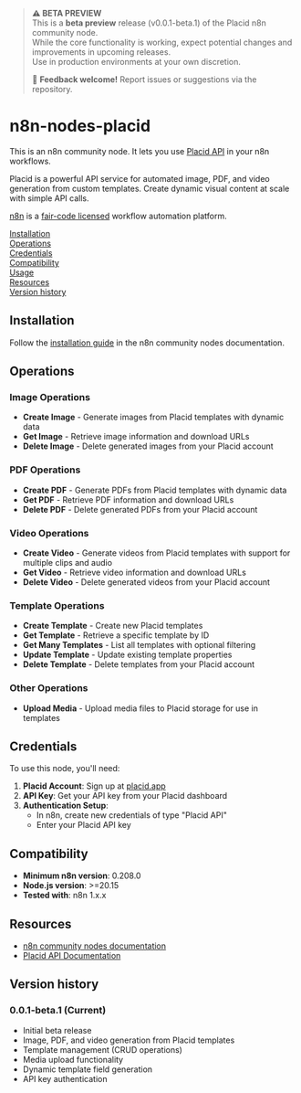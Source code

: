 > **⚠️ BETA PREVIEW**  
> This is a **beta preview** release (v0.0.1-beta.1) of the Placid n8n community node.  
> While the core functionality is working, expect potential changes and improvements in upcoming releases.  
> Use in production environments at your own discretion.  
> 
> 📝 **Feedback welcome!** Report issues or suggestions via the repository.

# n8n-nodes-placid

This is an n8n community node. It lets you use [Placid API](https://placid.app) in your n8n workflows.

Placid is a powerful API service for automated image, PDF, and video generation from custom templates. Create dynamic visual content at scale with simple API calls.

[n8n](https://n8n.io/) is a [fair-code licensed](https://docs.n8n.io/reference/license/) workflow automation platform.

[Installation](#installation)  
[Operations](#operations)  
[Credentials](#credentials)  
[Compatibility](#compatibility)  
[Usage](#usage)  
[Resources](#resources)  
[Version history](#version-history)

## Installation

Follow the [installation guide](https://docs.n8n.io/integrations/community-nodes/installation/) in the n8n community nodes documentation.

## Operations

### Image Operations
- **Create Image** - Generate images from Placid templates with dynamic data
- **Get Image** - Retrieve image information and download URLs
- **Delete Image** - Delete generated images from your Placid account

### PDF Operations  
- **Create PDF** - Generate PDFs from Placid templates with dynamic data
- **Get PDF** - Retrieve PDF information and download URLs
- **Delete PDF** - Delete generated PDFs from your Placid account

### Video Operations
- **Create Video** - Generate videos from Placid templates with support for multiple clips and audio
- **Get Video** - Retrieve video information and download URLs
- **Delete Video** - Delete generated videos from your Placid account

### Template Operations
- **Create Template** - Create new Placid templates
- **Get Template** - Retrieve a specific template by ID
- **Get Many Templates** - List all templates with optional filtering
- **Update Template** - Update existing template properties
- **Delete Template** - Delete templates from your Placid account

### Other Operations
- **Upload Media** - Upload media files to Placid storage for use in templates

## Credentials

To use this node, you'll need:

1. **Placid Account**: Sign up at [placid.app](https://placid.app)
2. **API Key**: Get your API key from your Placid dashboard
3. **Authentication Setup**: 
   - In n8n, create new credentials of type "Placid API"
   - Enter your Placid API key

## Compatibility

- **Minimum n8n version**: 0.208.0
- **Node.js version**: >=20.15
- **Tested with**: n8n 1.x.x
 

## Resources

* [n8n community nodes documentation](https://docs.n8n.io/integrations/#community-nodes)
* [Placid API Documentation](https://placid.app/docs/2.0/introduction)

## Version history

### 0.0.1-beta.1 (Current)
- Initial beta release
- Image, PDF, and video generation from Placid templates
- Template management (CRUD operations)
- Media upload functionality
- Dynamic template field generation
- API key authentication
 
